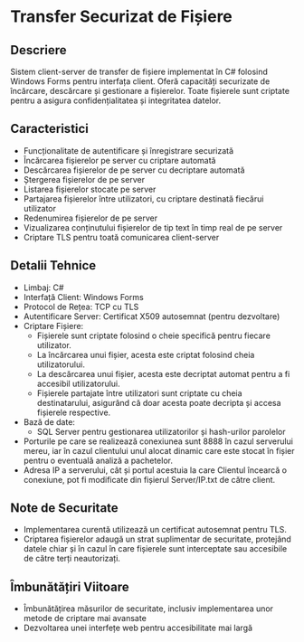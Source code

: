 # Transfer Securizat de Fișiere

## Descriere
Sistem client-server de transfer de fișiere implementat în C# folosind Windows Forms pentru interfața client. Oferă capacități securizate de încărcare, descărcare și gestionare a fișierelor. Toate fișierele sunt criptate pentru a asigura confidențialitatea și integritatea datelor. 

## Caracteristici
- Funcționalitate de autentificare și înregistrare securizată
- Încărcarea fișierelor pe server cu criptare automată
- Descărcarea fișierelor de pe server cu decriptare automată
- Ștergerea fișierelor de pe server
- Listarea fișierelor stocate pe server
- Partajarea fișierelor între utilizatori, cu criptare destinată fiecărui utilizator
- Redenumirea fișierelor de pe server
- Vizualizarea conținutului fișierelor de tip text în timp real de pe server
- Criptare TLS pentru toată comunicarea client-server

## Detalii Tehnice
- Limbaj: C#
- Interfață Client: Windows Forms
- Protocol de Rețea: TCP cu TLS
- Autentificare Server: Certificat X509 autosemnat (pentru dezvoltare)
- Criptare Fișiere: 
  - Fișierele sunt criptate folosind o cheie specifică pentru fiecare utilizator.
  - La încărcarea unui fișier, acesta este criptat folosind cheia utilizatorului.
  - La descărcarea unui fișier, acesta este decriptat automat pentru a fi accesibil utilizatorului.
  - Fișierele partajate între utilizatori sunt criptate cu cheia destinatarului, asigurând că doar acesta poate decripta și accesa fișierele respective.
- Bază de date:
  -  SQL Server pentru gestionarea utilizatorilor și hash-urilor parolelor
- Porturile pe care se realizează conexiunea sunt 8888 în cazul serverului mereu, iar în cazul clientului unul alocat dinamic care este stocat în fișier pentru o eventuală analiză a pachetelor.
- Adresa IP a serverului, cât și portul acestuia la care Clientul încearcă o conexiune, pot fi modificate din fișierul Server/IP.txt de către client.

## Note de Securitate
- Implementarea curentă utilizează un certificat autosemnat pentru TLS.
- Criptarea fișierelor adaugă un strat suplimentar de securitate, protejând datele chiar și în cazul în care fișierele sunt interceptate sau accesibile de către terți neautorizați.

## Îmbunătățiri Viitoare
- Îmbunătățirea măsurilor de securitate, inclusiv implementarea unor metode de criptare mai avansate
- Dezvoltarea unei interfețe web pentru accesibilitate mai largă
